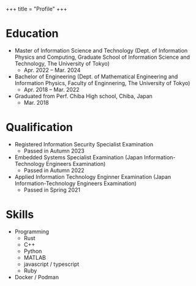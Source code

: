 +++
title = "Profile"
+++

# Education

- Master of Information Science and Technology (Dept. of Information Physics and Computing, Graduate School of Information Science and Technology, The University of Tokyo)
  - Apr. 2022 – Mar. 2024
- Bachelor of Engineering (Dept. of Mathematical Engineering and Information Physics, Faculty of Enginnering, The University of Tokyo)
  - Apr. 2018 – Mar. 2022
- Graduated from Perf. Chiba High school, Chiba, Japan
  - Mar. 2018

# Qualification

- Registered Information Security Specialist Examination
  - Passed in Autumn 2023
- Embedded Systems Specialist Examination (Japan Information-Technology Engineers Examination)
  - Passed in Autumn 2022
- Applied Information Technology Enginner Examination (Japan Information-Technology Engineers Examination)
  - Passed in Spring 2021

# Skills

- Programming
  - Rust
  - C++
  - Python
  - MATLAB
  - javascript / typescript
  - Ruby
- Docker / Podman
